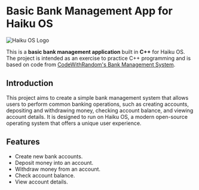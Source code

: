 # Basic Bank Management App for Haiku OS

![Haiku OS Logo](https://www.haiku-os.org/static/images/logo.png)

This is a **basic bank management application** built in **C++** for Haiku OS. The project is intended as an exercise to practice C++ programming and is based on code from [CodeWithRandom's Bank Management System](https://www.codewithrandom.com/2023/05/31/bank-management-system-using-c/).

## Introduction

This project aims to create a simple bank management system that allows users to perform common banking operations, such as creating accounts, depositing and withdrawing money, checking account balance, and viewing account details. It is designed to run on Haiku OS, a modern open-source operating system that offers a unique user experience.

## Features

- Create new bank accounts.
- Deposit money into an account.
- Withdraw money from an account.
- Check account balance.
- View account details.

